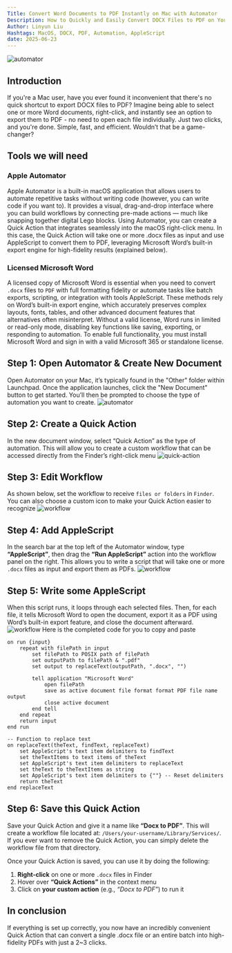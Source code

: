 ```yaml
---
Title: Convert Word Documents to PDF Instantly on Mac with Automator
Description: How to Quickly and Easily Convert DOCX Files to PDF on Your Mac Using a Custom Quick Action in Apple Automator
Author: Linyun Liu
Hashtags: MacOS, DOCX, PDF, Automation, AppleScript
date: 2025-06-23
---
```

![automator](resources/thumbnail.jpg)
## Introduction
If you're a Mac user, have you ever found it inconvenient that there's no quick shortcut to export DOCX files to PDF? Imagine being able to select one or more Word documents, right-click, and instantly see an option to export them to PDF - no need to open each file individually. Just two clicks, and you're done. Simple, fast, and efficient. Wouldn’t that be a game-changer?

## Tools we will need
### Apple Automator
Apple Automator is a built-in macOS application that allows users to automate repetitive tasks without writing code (however, you can write code if you want to). It provides a visual, drag-and-drop interface where you can build workflows by connecting pre-made actions — much like snapping together digital Lego blocks. Using Automator, you can create a Quick Action that integrates seamlessly into the macOS right-click menu. In this case, the Quick Action will take one or more .docx files as input and use AppleScript to convert them to PDF, leveraging Microsoft Word’s built-in export engine for high-fidelity results (explained below).
### Licensed Microsoft Word
A licensed copy of Microsoft Word is essential when you need to convert `.docx` files to `PDF` with full formatting fidelity or automate tasks like batch exports, scripting, or integration with tools AppleScript. These methods rely on Word’s built-in export engine, which accurately preserves complex layouts, fonts, tables, and other advanced document features that alternatives often misinterpret. Without a valid license, Word runs in limited or read-only mode, disabling key functions like saving, exporting, or responding to automation. To enable full functionality, you must install Microsoft Word and sign in with a valid Microsoft 365 or standalone license.

## Step 1: Open Automator & Create New Document 
Open Automator on your Mac, it’s typically found in the "Other" folder within Launchpad. Once the application launches, click the "New Document" button to get started. You’ll then be prompted to choose the type of automation you want to create.
![automator](resources/automator.png)
## Step 2:  Create a Quick Action
In the new document window, select “Quick Action” as the type of automation. This will allow you to create a custom workflow that can be accessed directly from the Finder’s right-click menu
![quick-action](resources/quick-action.png)
## Step 3: Edit Workflow
As shown below, set the workflow to receive `files or folders` in `Finder`. You can also choose a custom icon to make your Quick Action easier to recognize
![workflow](resources/workflow.png)

## Step 4: Add AppleScript
In the search bar at the top left of the Automator window, type **“AppleScript”**, then drag the **“Run AppleScript”** action into the workflow panel on the right. This allows you to write a script that will take one or more `.docx` files as input and export them as PDFs.
![workflow](resources/add-applescript.png)
## Step 5: Write some AppleScript
When this script runs, it loops through each selected files. Then, for each file, it tells Microsoft Word to open the document, export it as a PDF using Word’s built-in export feature, and close the document afterward. 
![workflow](resources/applescript.png)
Here is the completed code for you to copy and paste
```applescript
on run {input}
	repeat with filePath in input
		set filePath to POSIX path of filePath
		set outputPath to filePath & ".pdf"
		set output to replaceText(outputPath, ".docx", "")
		
		tell application "Microsoft Word"
			open filePath
			save as active document file format format PDF file name output
			close active document
		end tell
	end repeat
	return input
end run

-- Function to replace text
on replaceText(theText, findText, replaceText)
	set AppleScript's text item delimiters to findText
	set theTextItems to text items of theText
	set AppleScript's text item delimiters to replaceText
	set theText to theTextItems as string
	set AppleScript's text item delimiters to {""} -- Reset delimiters
	return theText
end replaceText
```

## Step 6: Save this Quick Action
Save your Quick Action and give it a name like **“Docx to PDF”**. This will create a workflow file located at:  `/Users/your-username/Library/Services/`.  If you ever want to remove the Quick Action, you can simply delete the workflow file from that directory.

Once your Quick Action is saved, you can use it by doing the following:
1. **Right-click** on one or more `.docx` files in Finder
2. Hover over **“Quick Actions”** in the context menu
3. Click on **your custom action** (e.g., _“Docx to PDF”_) to run it

## In conclusion
If everything is set up correctly, you now have an incredibly convenient Quick Action that can convert a single .docx file or an entire batch into high-fidelity PDFs with just a 2~3 clicks.
